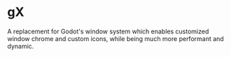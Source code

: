 # gX

A replacement for Godot's window system which enables customized window chrome and custom icons, while being much more performant and dynamic.